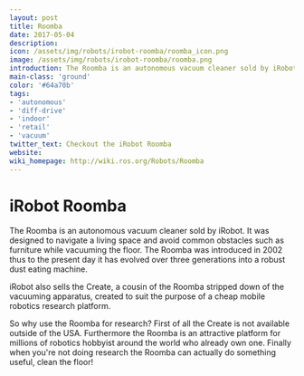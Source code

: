 ```yaml
---
layout: post
title: Roomba
date: 2017-05-04
description:
icon: /assets/img/robots/irobot-roomba/roomba_icon.png
image: /assets/img/robots/irobot-roomba/roomba.png
introduction: The Roomba is an autonomous vacuum cleaner sold by iRobot.
main-class: 'ground'
color: '#64a70b'
tags:
- 'autonomous'
- 'diff-drive'
- 'indoor'
- 'retail'
- 'vacuum'
twitter_text: Checkout the iRobot Roomba
website: 
wiki_homepage: http://wiki.ros.org/Robots/Roomba
---
```


# iRobot Roomba

The Roomba is an autonomous vacuum cleaner sold by iRobot.
It was designed to navigate a living space and avoid common obstacles such as furniture while vacuuming the floor.
The Roomba was introduced in 2002 thus to the present day it has evolved over three generations into a robust dust eating machine.

iRobot also sells the Create, a cousin of the Roomba stripped down of the vacuuming apparatus, created to suit the purpose of a cheap mobile robotics research platform.

So why use the Roomba for research?
First of all the Create is not available outside of the USA.
Furthermore the Roomba is an attractive platform for millions of robotics hobbyist around the world who already own one.
Finally when you're not doing research the Roomba can actually do something useful, clean the floor!
